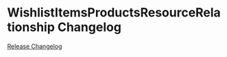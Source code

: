 # WishlistItemsProductsResourceRelationship Changelog

[Release Changelog](https://github.com/spryker/wishlist-items-products-resource-relationship/releases)
